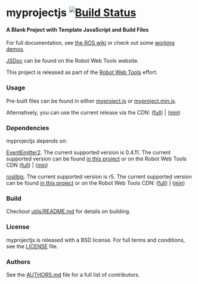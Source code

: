myprojectjs [![Build Status](https://api.travis-ci.org/RobotWebTools/starter-template.png)](https://travis-ci.org/RobotWebTools/starter-template)
===========

#### A Blank Project with Template JavaScript and Build Files
For full documentation, see [the ROS wiki](http://www.ros.org/wiki/JavaScriptStyleGuide) or check out some [working demos](http://robotwebtools.org/).

[JSDoc](http://robotwebtools.org/jsdoc/myprojectjs/current/) can be found on the Robot Web Tools website.

This project is released as part of the [Robot Web Tools](http://robotwebtools.org/) effort.

### Usage
Pre-built files can be found in either [myproject.js](build/myproject.js) or [myproject.min.js](build/myproject.min.js).

Alternatively, you can use the current release via the CDN: ([full](http://cdn.example.com/myprojectjs/current/myproject.js)) | ([min](http://cdn.example.com/myprojectjs/current/myproject.min.js))

### Dependencies
myprojectjs depends on:

[EventEmitter2](https://github.com/hij1nx/EventEmitter2). The current supported version is 0.4.11. The current supported version can be found [in this project](include/EventEmitter2/eventemitter2.js) or on the Robot Web Tools CDN ([full](http://cdn.robotwebtools.org/EventEmitter2/0.4.11/eventemitter2.js)) | ([min](http://cdn.robotwebtools.org/EventEmitter2/0.4.11/eventemitter2.min.js))

[roslibjs](https://github.com/RobotWebTools/roslibjs). The current supported version is r5. The current supported version can be found [in this project](include/roslibjs/roslib.js) or on the Robot Web Tools CDN: ([full](http://cdn.robotwebtools.org/roslibjs/r5/roslib.js)) | ([min](http://cdn.robotwebtools.org/roslibjs/r5/roslib.min.js))

### Build
Checkout [utils/README.md](utils/README.md) for details on building.

### License
myprojectjs is released with a BSD license. For full terms and conditions, see the [LICENSE](LICENSE) file.

### Authors
See the [AUTHORS.md](AUTHORS.md) file for a full list of contributors.


